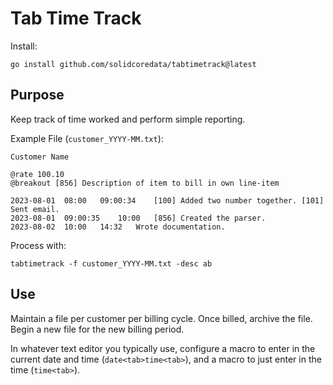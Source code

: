 # Tab Time Track

Install:
```
go install github.com/solidcoredata/tabtimetrack@latest
```

## Purpose

Keep track of time worked and perform simple reporting.

Example File (`customer_YYYY-MM.txt`):
```
Customer Name

@rate 100.10
@breakout [856] Description of item to bill in own line-item

2023-08-01	08:00	09:00:34	[100] Added two number together. [101] Sent email.
2023-08-01	09:00:35	10:00	[856] Created the parser.
2023-08-02	10:00	14:32	Wrote documentation.
```

Process with:
```
tabtimetrack -f customer_YYYY-MM.txt -desc ab
```

## Use

Maintain a file per customer per billing cycle. Once billed, archive the file. Begin a new file for the new billing period.

In whatever text editor you typically use, configure a macro to enter in the current date and time (`date<tab>time<tab>`), and a macro to just enter in the time (`time<tab>`). 


